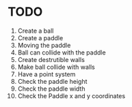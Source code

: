 # TODO
1. Create a ball
2. Create a paddle
3. Moving the paddle
4. Ball can collide with the paddle
5. Create destrutible walls
6. Make ball collide with walls
7. Have a point system
8. Check the paddle height
9. Check the paddle width
10. Check the Paddle x and y coordinates